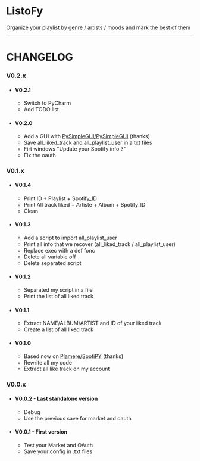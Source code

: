 # ListoFy

Organize your playlist by genre / artists / moods and mark the best of them



---

# CHANGELOG

### V0.2.x

- #### V0.2.1
    - Switch to PyCharm
    - Add TODO list
- #### V0.2.0
    - Add a GUI with [PySimpleGUI/PySimpleGUI](https://github.com/PySimpleGUI/PySimpleGUI) (thanks)
    - Save all_liked_track and all_playlist_user in a txt files
    - Firt windows "Update your Spotify info ?"
    - Fix the oauth

### V0.1.x

- #### V0.1.4
    - Print ID + Playlist + Spotify_ID
    - Print All track liked + Artiste + Album + Spotify_ID
    - Clean
- #### V0.1.3
    - Add a script to import all_playlist_user
    - Print all info that we recover (all_liked_track / all_playlist_user)
    - Replace exec with a def fonc
    - Delete all variable off
    - Delete separated script
- #### V0.1.2
    - Separated my script in a file
    - Print the list of all liked track
- #### V0.1.1
    - Extract NAME/ALBUM/ARTIST and ID of your liked track
    - Create a list of all liked track
- #### V0.1.0
    - Based now on [Plamere/SpotiPY](https://github.com/plamere/spotipy) (thanks)
    - Rewrite all my code
    - Extract all like track on my account

### V0.0.x

- #### V0.0.2 - Last standalone version
    - Debug
    - Use the previous save for market and oauth
- #### V0.0.1 - First version
    - Test your Market and OAuth
    - Save your config in .txt files